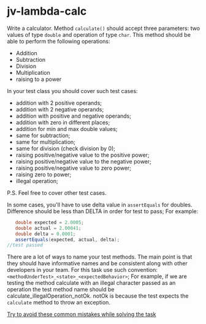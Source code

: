 # jv-lambda-calc

Write a calculator. Method `calculate()` should accept three parameters: two values of type `double` and operation of type `char`. 
This method should be able to perform the following operations: 

- Addition
- Subtraction
- Division
- Multiplication
- raising to a power

In your test class you should cover such test cases:
- addition with 2 positive operands;
- addition with 2 negative operands;
- addition with positive and negative operands;
- addition with zero in different places;
- addition for min and max double values;
- same for subtraction;
- same for multiplication;
- same for division (check division by 0);
- raising positive/negative value to the positive power;
- raising positive/negative value to the negative power;
- raising positive/negative value to zero power;
- raising zero to power;
- illegal operation;

P.S. Feel free to cover other test cases.

In some cases, you'll have to use delta value in `assertEquals` for doubles. Difference should be less than DELTA in order for test to pass;
For example: 
```java
   double expected = 2.0005;
   double actual = 2.00041;
   double delta = 0.0001;
   assertEquals(expected, actual, delta);
//test passed
```

There are a lot of ways to name your test methods. The main point is that they should have informative names and be consistent along with other developers in your team.
For this task use such convention:
`<methodUnderTest>_<state>_<expectedBehavior>`;
For example, if we are testing the method calculate with an illegal character passed as an operation the test method name should be calculate_illegalOperation_notOk.
notOk is because the test expects the `calculate` method to throw an exception.


[Try to avoid these common mistakes while solving the task](https://mate-academy.github.io/jv-program-common-mistakes/java-core/junit/lambda-calc)
